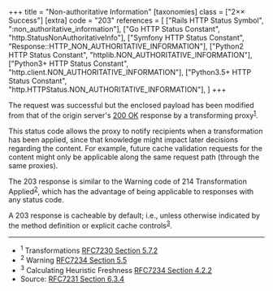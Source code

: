 +++
title = "Non-authoritative Information"
[taxonomies]
class = ["2&times;&times; Success"]
[extra]
code = "203"
references = [
    ["Rails HTTP Status Symbol", ":non_authoritative_information"],
    ["Go HTTP Status Constant", "http.StatusNonAuthoritativeInfo"],
    ["Symfony HTTP Status Constant", "Response::HTTP_NON_AUTHORITATIVE_INFORMATION"],
    ["Python2 HTTP Status Constant", "httplib.NON_AUTHORITATIVE_INFORMATION"],
    ["Python3+ HTTP Status Constant", "http.client.NON_AUTHORITATIVE_INFORMATION"],
    ["Python3.5+ HTTP Status Constant", "http.HTTPStatus.NON_AUTHORITATIVE_INFORMATION"],
]
+++

The request was successful but the enclosed payload has been modified from that of the origin server's [200 OK](/200) response by a transforming proxy<sup>[1](#ref-1)</sup>.

This status code allows the proxy to notify recipients when a transformation has been applied, since that knowledge might impact later decisions regarding the content. For example, future cache validation requests for the content might only be applicable along the same request path (through the same proxies).

The 203 response is similar to the Warning code of 214 Transformation Applied<sup>[2](#ref-2)</sup>, which has the advantage of being applicable to responses with any status code.

A 203 response is cacheable by default; i.e., unless otherwise indicated by the method definition or explicit cache controls<sup>[3](#ref-3)</sup>.

---

* <span id="ref-1"><sup>1</sup> Transformations
[RFC7230 Section 5.7.2][2]</span>
* <span id="ref-2"><sup>2</sup> Warning [RFC7234 Section 5.5][3]</span>
* <span id="ref-3"><sup>3</sup> Calculating Heuristic Freshness
[RFC7234 Section 4.2.2][4]</span>
* Source: [RFC7231 Section 6.3.4][1]

[1]: <http://tools.ietf.org/html/rfc7231#section-6.3.4>
[2]: <http://tools.ietf.org/html/rfc7230#section-5.7.2>
[3]: <http://tools.ietf.org/html/rfc7234#section-5.5>
[4]: <http://tools.ietf.org/html/rfc7234#section-4.2.2>
